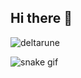 ## Hi there 👋


![deltarune](https://github.com/user-attachments/assets/550f2803-e316-451a-8df9-0b49977cbcdb)

![snake gif](https://github.com/YOUR_USERNAME/YOUR_USERNAME/blob/output/github-snake-dark.svg)


<!--
**J-Paiare/J-Paiare** is a ✨ _special_ ✨ repository because its `README.md` (this file) appears on your GitHub profile.

Here are some ideas to get you started:

- 🔭 I’m currently working on ...
- 🌱 I’m currently learning ...
- 👯 I’m looking to collaborate on ...
- 🤔 I’m looking for help with ...
- 💬 Ask me about ...
- 📫 How to reach me: ...
- 😄 Pronouns: ...
- ⚡ Fun fact: ...
-->
